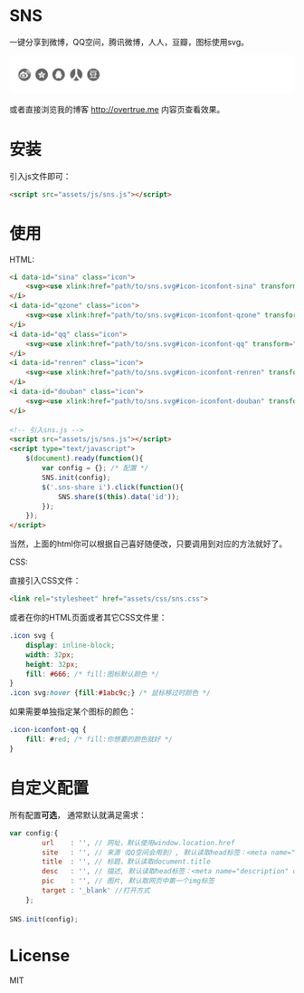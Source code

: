 SNS
===

一键分享到微博，QQ空间，腾讯微博，人人，豆瓣，图标使用svg。

![demo](./assets/images/demo.jpg)

或者直接浏览我的博客 http://overtrue.me 内容页查看效果。

# 安装

引入js文件即可：

```html
<script src="assets/js/sns.js"></script>
```


# 使用

HTML:

```html
<i data-id="sina" class="icon">
    <svg><use xlink:href="path/to/sns.svg#icon-iconfont-sina" transform="translate(0 0)"></use></svg>
</i>
<i data-id="qzone" class="icon">
    <svg><use xlink:href="path/to/sns.svg#icon-iconfont-qzone" transform="translate(0 0)"></use></svg>
</i>
<i data-id="qq" class="icon">
    <svg><use xlink:href="path/to/sns.svg#icon-iconfont-qq" transform="translate(0 0)"></use></svg>
</i>
<i data-id="renren" class="icon">
    <svg><use xlink:href="path/to/sns.svg#icon-iconfont-renren" transform="translate(0 0)"></use></svg>
</i>
<i data-id="douban" class="icon">
    <svg><use xlink:href="path/to/sns.svg#icon-iconfont-douban" transform="translate(0 0)"></use></svg>
</i>

<!-- 引入sns.js -->
<script src="assets/js/sns.js"></script>
<script type="text/javascript">
    $(document).ready(function(){
        var config = {}; /* 配置 */ 
        SNS.init(config);
        $('.sns-share i').click(function(){
            SNS.share($(this).data('id'));
        });
    });
</script>
```

当然，上面的html你可以根据自己喜好随便改，只要调用到对应的方法就好了。

CSS:

直接引入CSS文件：

```html
<link rel="stylesheet" href="assets/css/sns.css">
```

或者在你的HTML页面或者其它CSS文件里：

```css
.icon svg {
    display: inline-block;
    width: 32px;
    height: 32px;
    fill: #666; /* fill:图标默认颜色 */
}
.icon svg:hover {fill:#1abc9c;} /* 鼠标移过时颜色 */

```

如果需要单独指定某个图标的颜色：

```css
.icon-iconfont-qq {
    fill: #red; /* fill:你想要的颜色就好 */
}
```

# 自定义配置

所有配置**可选**， 通常默认就满足需求：

```js
var config:{
		url    : '', // 网址，默认使用window.location.href
		site   : '', // 来源（QQ空间会用到）, 默认读取head标签：<meta name="site" content="http://overtrue" /> 
		title  : '', // 标题，默认读取document.title
		desc   : '', // 描述, 默认读取head标签：<meta name="description" content="PHP弱类型的实现原理分析" /> 
		pic    : '', // 图片, 默认取网页中第一个img标签
		target : '_blank' //打开方式
	};
	
SNS.init(config);
```


# License

 MIT

